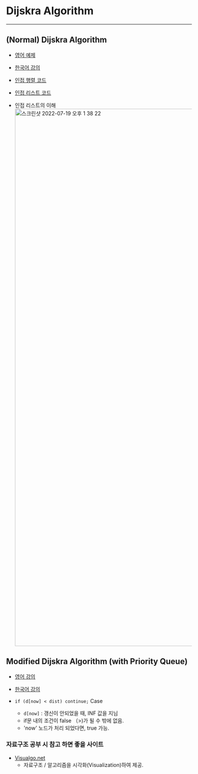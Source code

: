 # Dijskra Algorithm
---

## (Normal) Dijskra Algorithm

  - [영어 예제](https://www.youtube.com/watch?v=EFg3u_E6eHU&ab_channel=SpanningTree)
  - [한국어 강의](https://youtu.be/acqm9mM1P6o)

  - [인접 행렬 코드](https://gist.github.com/euije/84b5155422e90f82ace14bf37787d34b)
  - [인접 리스트 코드](https://github.com/ndb796/python-for-coding-test/blob/master/9/1.cpp)
  
  - 인접 리스트의 이해
    <img width="1454" alt="스크린샷 2022-07-19 오후 1 38 22" src="https://user-images.githubusercontent.com/12531340/179673982-93f4a92c-361d-4f0b-b52c-b304e2886f31.png">


## Modified Dijskra Algorithm (with Priority Queue)

  - [영어 강의](https://youtu.be/CerlT7tTZfY)
  - [한국어 강의](https://youtu.be/acqm9mM1P6o?t=1315)

  - `if (d[now] < dist) continue;` Case
    - `d[now]` : 갱신이 안되었을 때, INF 값을 지님
    -  if문 내의 조건이 false （>)가 될 수 밖에 없음.
    - 'now' 노드가 처리 되었다면, true 가능.


### 자료구조 공부 시 참고 하면 좋을 사이트

- [Visualgo.net](https://visualgo.net/en)
  - 자료구조 / 알고리즘을 시각화(Visualization)하여 제공.